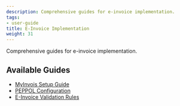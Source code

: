 ```yaml
---
description: Comprehensive guides for e-invoice implementation.
tags:
- user-guide
title: E-Invoice Implementation
weight: 31
---
```



Comprehensive guides for e-invoice implementation.

## Available Guides

- [MyInvois Setup Guide](/guides/einvoice-guides/myinvois-setup/)
- [PEPPOL Configuration](/guides/einvoice-guides/peppol-configuration/)
- [E-Invoice Validation Rules](/guides/einvoice-guides/einvoice-validation/)